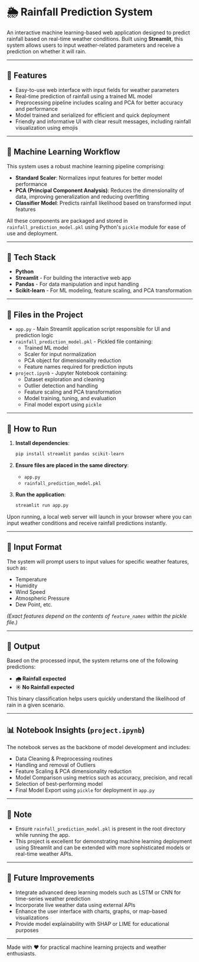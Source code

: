 
# 🌦️ Rainfall Prediction System

An interactive machine learning-based web application designed to predict rainfall based on real-time weather conditions. Built using **Streamlit**, this system allows users to input weather-related parameters and receive a prediction on whether it will rain.

---

## 🚀 Features

- Easy-to-use web interface with input fields for weather parameters
- Real-time prediction of rainfall using a trained ML model
- Preprocessing pipeline includes scaling and PCA for better accuracy and performance
- Model trained and serialized for efficient and quick deployment
- Friendly and informative UI with clear result messages, including rainfall visualization using emojis

---

## 🧠 Machine Learning Workflow

This system uses a robust machine learning pipeline comprising:
- **Standard Scaler**: Normalizes input features for better model performance
- **PCA (Principal Component Analysis)**: Reduces the dimensionality of data, improving generalization and reducing overfitting
- **Classifier Model**: Predicts rainfall likelihood based on transformed input features

All these components are packaged and stored in `rainfall_prediction_model.pkl` using Python's `pickle` module for ease of use and deployment.

---

## 🔧 Tech Stack

- **Python**
- **Streamlit** - For building the interactive web app
- **Pandas** - For data manipulation and input handling
- **Scikit-learn** - For ML modeling, feature scaling, and PCA transformation

---

## 📂 Files in the Project

- `app.py` - Main Streamlit application script responsible for UI and prediction logic
- `rainfall_prediction_model.pkl` - Pickled file containing:
  - Trained ML model
  - Scaler for input normalization
  - PCA object for dimensionality reduction
  - Feature names required for prediction inputs
- `project.ipynb` - Jupyter Notebook containing:
  - Dataset exploration and cleaning
  - Outlier detection and handling
  - Feature scaling and PCA transformation
  - Model training, tuning, and evaluation
  - Final model export using `pickle`

---

## 🔄 How to Run

1. **Install dependencies**:
   ```bash
   pip install streamlit pandas scikit-learn
   ```

2. **Ensure files are placed in the same directory**:
   - `app.py`
   - `rainfall_prediction_model.pkl`

3. **Run the application**:
   ```bash
   streamlit run app.py
   ```

Upon running, a local web server will launch in your browser where you can input weather conditions and receive rainfall predictions instantly.

---

## 📅 Input Format

The system will prompt users to input values for specific weather features, such as:
- Temperature
- Humidity
- Wind Speed
- Atmospheric Pressure
- Dew Point, etc.

*(Exact features depend on the contents of `feature_names` within the pickle file.)*

---

## 📢 Output

Based on the processed input, the system returns one of the following predictions:
- **🌧️ Rainfall expected**
- **☀️ No Rainfall expected**

This binary classification helps users quickly understand the likelihood of rain in a given scenario.

---

## 📊 Notebook Insights (`project.ipynb`)

The notebook serves as the backbone of model development and includes:
- Data Cleaning & Preprocessing routines
- Handling and removal of Outliers
- Feature Scaling & PCA dimensionality reduction
- Model Comparison using metrics such as accuracy, precision, and recall
- Selection of best-performing model
- Final Model Export using `pickle` for deployment in `app.py`

---


## 📅 Note

- Ensure `rainfall_prediction_model.pkl` is present in the root directory while running the app.
- This project is excellent for demonstrating machine learning deployment using Streamlit and can be extended with more sophisticated models or real-time weather APIs.

---

## 🚀 Future Improvements

- Integrate advanced deep learning models such as LSTM or CNN for time-series weather prediction
- Incorporate live weather data using external APIs
- Enhance the user interface with charts, graphs, or map-based visualizations
- Provide model explainability with SHAP or LIME for educational purposes

---

Made with ❤️ for practical machine learning projects and weather enthusiasts.

